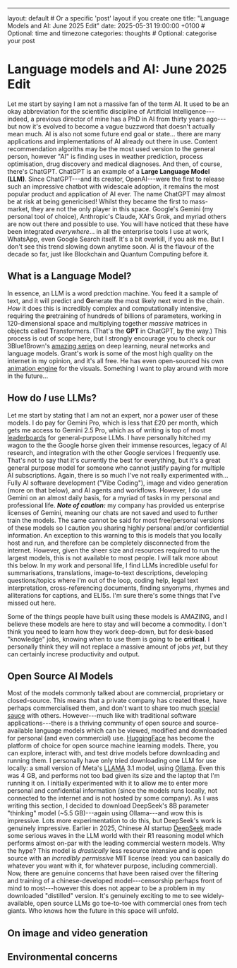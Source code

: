 ---
layout: default # Or a specific 'post' layout if you create one
title: "Language Models and AI: June 2025 Edit"
date: 2025-05-31 19:00:00 +0100 # Optional: time and timezone
categories: thoughts # Optional: categorise your post

# Language models and AI: June 2025 Edit

Let me start by saying I am not a massive fan of the term AI. It used to be an okay abbreviation for the scientific discipline of Artificial Intelligence---indeed, a previous director of mine has a PhD in AI from thirty years ago---but now it's evolved to become a vague buzzword that doesn't actually mean much.
AI is also not some future end goal or state... there are many applications and implementations of AI already out there in use. Content recommendation algoriths may be the most used version to the general person, however "AI" is finding uses in weather prediction, process optimisation, drug discovery and medical diagnoses.
And then, of course, there's ChatGPT.
ChatGPT is an example of a **Large Language Model (LLM)**. Since ChatGPT---and its creator, OpenAI---were the first to release such an impressive chatbot with widescale adoption, it remains the most popular product and application of AI ever. The name ChatGPT may almost be at risk at being genericised! Whilst they became the first to mass-market, they are not the only player in this space. Google's Gemini (my personal tool of choice), Anthropic's Claude, XAI's Grok, and myriad others are now out there and possible to use.
You will have noticed that these have been integrated _everywhere_... in all the enterprise tools I use at work, WhatsApp, even Google Search itself. It's a bit overkill, if you ask me. But I don't see this trend slowing down anytime soon. AI is the flavour of the decade so far, just like Blockchain and Quantum Computing before it.

## What is a Language Model?
In essence, an LLM is a word predction machine. You feed it a sample of text, and it will predict and **G**enerate the most likely next word in the chain. _How_ it does this is incredibly complex and computationally intensive, requiring the **p**retraining of hundreds of billions of parameters, working in 120-dimensional space and multiplying together _massive_ matrices in objects called **T**ransformers. (That's the **GPT** in ChatGPT, by the way.) This process is out of scope here, but I strongly encourage you to check our 3Blue1Brown's [amazing series](https://www.3blue1brown.com/topics/neural-networks) on deep learning, neural networks and language models. Grant's work is some of the most high quality on the internet in my opinion, and it's all free. He has even open-sourced his own [animation engine](https://github.com/ManimCommunity/manim) for the visuals. Something I want to play around with more in the future...

## How do _I_ use LLMs?
Let me start by stating that I am not an expert, nor a power user of these models. I do pay for Gemini Pro, which is less that £20 per month, which gets me access to Gemini 2.5 Pro, which as of writing is top of most [leaderboards](https://lmarena.ai/leaderboard) for general-purpose LLMs. I have personally hitched my wagon to the the Google horse given their immense resources, legacy of AI research, and integration with the other Google services I frequently use. That's not to say that it's currently the best for everything, but it's a great general purpose model for someone who cannot justify paying for multiple AI subscriptions.
Again, there is so much I've not really experimented with... Fully AI software development ("Vibe Coding"), image and video generation (more on that below), and AI agents and workflows.
However, I do use Gemini on an almost daily basis, for a myriad of tasks in my personal and professional life. ***Note of caution:*** my company has provided us enterprise licenses of Gemini, meaning our chats are not saved and used to further train the models. The same cannot be said for most free/personal versions of these models so I caution you sharing highly personal and/or confidential information.
An exception to this warning to this is models that you locally host and run, and therefore can be completely disconnected from the internet. However, given the sheer size and resources required to run the largest models, this is not available to most people. I will talk more about this below.
In my work and personal life, I find LLMs incredible useful for summarisations, translations, image-to-text descriptions, developing questions/topics where I'm out of the loop, coding help, legal text interpretation, cross-referencing documents, finding snyonyms, rhymes and alliterations for captions, and ELI5s. I'm sure there's some things that I've missed out here.

Some of the things people have built using these models is AMAZING, and I believe these models are here to stay and will become a commodity. I don't think you need to learn how they work deep-down, but for desk-based "knowledge" jobs, knowing when to use them is going to be **critical**. I personally think they will not replace a massive amount of jobs _yet_, but they can certainly increse productivity and output.

## Open Source AI Models
Most of the models commonly talked about are commercial, proprietary or closed-source. This means that a private company has created these, have perhaps commercialised them, and don't want to share too much [special sauce](https://arstechnica.com/ai/2025/04/deepmind-is-holding-back-release-of-ai-research-to-give-google-an-edge/) with others.
However---much like with traditional software applications---there is a thriving community of open source and source-available language models which can be viewed, modified and downloaded for personal (and even commercial) use.
[HuggingFace](https://huggingface.co/) has become the platform of choice for open source machine learning models. There, you can explore, interact with, and test drive models before downloading and running them.
I personally have only tried downloading one LLM for use locally: a small version of Meta's [LLAMA](https://www.llama.com/) 3.1 model, using [Ollama](https://ollama.com/). Even this was 4 GB, and performs not too bad given its size and the laptop that I'm running it on. I initially experimented with it to allow me to enter more personal and confidential information (since the models runs locally, not connected to the internet and is not hosted by some company).
As I was writing this section, I decided to download DeepSeek's 8B parameter "thinking" model (~5.5 GB)---again using Ollama---and wow this is impressive. Lots more experimentation to do this, but DeepSeek's work is genuinely impressive.
Earlier in 2025, Chinese AI startup [DeepSeek](https://www.deepseek.com/en) made some serious waves in the LLM world with their R1 reasoning model which performs almost on-par with the leading commercial western models. Why the hype? This model is _drastically_ less resource intensive and is open source with an _incredibly permissive_ MIT license (read: you can basically do whatever you want with it, for whatever purpose, including commercial).
Now, there are genuine concerns that have been raised over the filtering and training of a chinese-developed model---censorship perhaps front of mind to most---however this does not appear to be a problem in my downloaded "distilled" version.
It's genuinely exciting to me to see widely-available, open source LLMs go toe-to-toe with commercial ones from tech giants. Who knows how the future in this space will unfold.
## On image and video generation

## Environmental concerns
